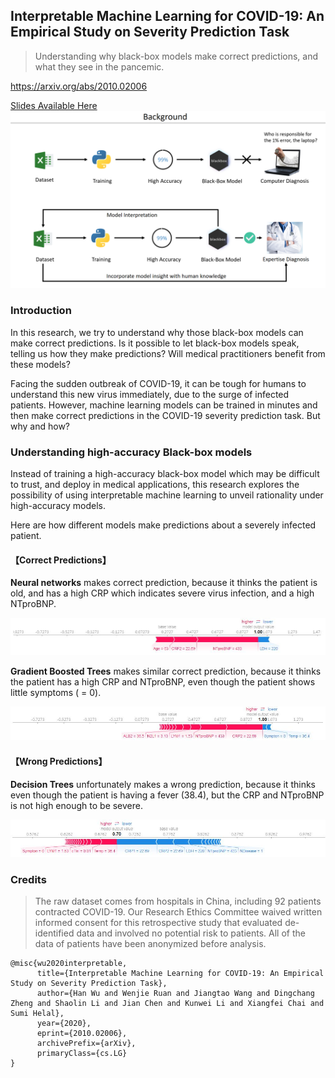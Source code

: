 ## Interpretable Machine Learning for COVID-19: An Empirical Study on Severity Prediction Task

> Understanding why black-box models make correct predictions, and what they see in the pancemic.

https://arxiv.org/abs/2010.02006

[Slides Available Here](https://github.com/wuhanstudio/interpretable-ml-covid-19/blob/master/Interpretable-ml-covid19.pdf)
![Introduction](./intro.png)

### Introduction

In this research, we try to understand why those black-box models can make correct predictions. Is it possible to let black-box models speak, telling us how they make predictions? Will medical practitioners benefit from these models? 

Facing the sudden outbreak of COVID-19, it can be tough for humans to understand this new virus immediately, due to the surge of infected patients. However, machine learning models can be trained in minutes and then make correct predictions in the COVID-19 severity prediction task. But why and how?

### Understanding high-accuracy Black-box models

Instead of training a high-accuracy black-box model which may be difficult to trust, and deploy in medical applications, this research explores the possibility of using interpretable machine learning to unveil rationality under high-accuracy models.

Here are how different models make predictions about a severely infected patient.

#### 【Correct Predictions】

**Neural networks** makes correct prediction, because it thinks the patient is old, and has a high CRP which indicates severe virus infection, and a high NTproBNP. 

![](./shap_nn_5.jpg)

**Gradient Boosted Trees** makes similar correct prediction, because it thinks the patient has a high CRP and NTproBNP, even though the patient shows little symptoms ( = 0).

![](shap_xgb_5.jpg)

#### 【Wrong Predictions】

**Decision Trees** unfortunately makes a wrong prediction, because it thinks even though the patient is having a fever (38.4), but the CRP and NTproBNP is not high enough to be severe.

![](./shap_rf_5.jpg)

### Credits

> The raw dataset comes from hospitals in China, including 92 patients contracted COVID-19.
> Our Research Ethics Committee waived written informed consent for this retrospective study that evaluated de-identified data and involved no potential risk to patients. All of the data of patients have been anonymized before analysis.


```
@misc{wu2020interpretable,
      title={Interpretable Machine Learning for COVID-19: An Empirical Study on Severity Prediction Task}, 
      author={Han Wu and Wenjie Ruan and Jiangtao Wang and Dingchang Zheng and Shaolin Li and Jian Chen and Kunwei Li and Xiangfei Chai and Sumi Helal},
      year={2020},
      eprint={2010.02006},
      archivePrefix={arXiv},
      primaryClass={cs.LG}
}
```
